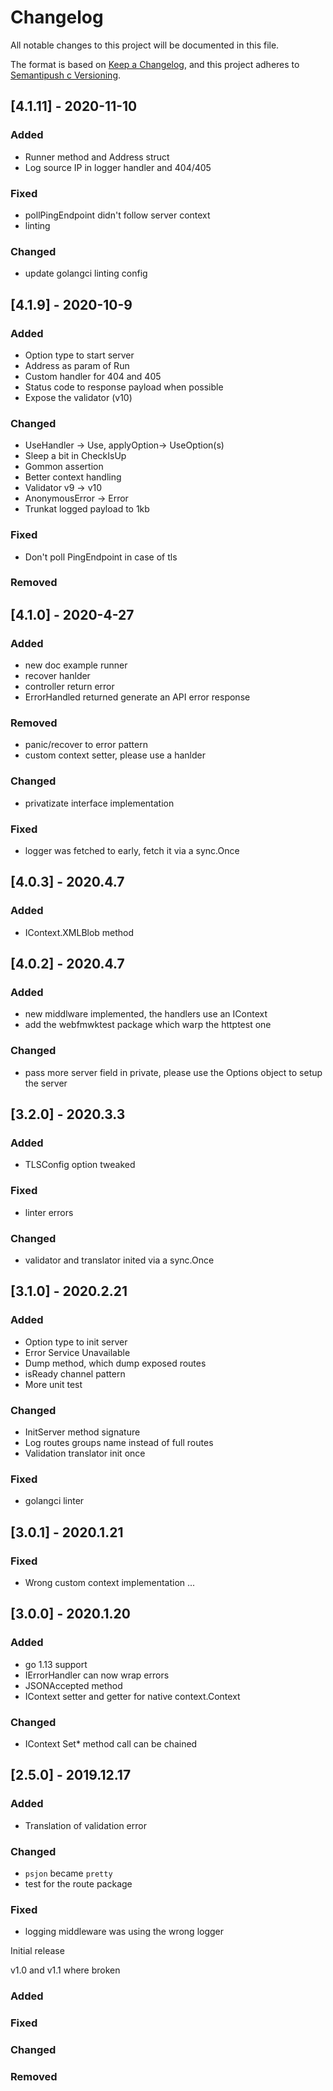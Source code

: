 # Changelog
All notable changes to this project will be documented in this file.

The format is based on [Keep a Changelog](https://keepachangelog.com/en/1.0.0/),
and this project adheres to [Semantipush c Versioning](https://semver.org/spec/v2.0.0.html).

## [4.1.11] - 2020-11-10

### Added 
- Runner method and Address struct
- Log source IP in logger handler and 404/405 

### Fixed
- pollPingEndpoint didn't follow server context
- linting

### Changed
- update golangci linting config 

## [4.1.9] - 2020-10-9

### Added
- Option type to start server
- Address as param of Run
- Custom handler for 404 and 405
- Status code to response payload when possible
- Expose the validator (v10)

### Changed
- UseHandler -> Use, applyOption-> UseOption(s)
- Sleep a bit in CheckIsUp
- Gommon assertion 
- Better context handling
- Validator v9 -> v10
- AnonymousError -> Error
- Trunkat logged payload to 1kb

### Fixed
- Don't poll PingEndpoint in case of tls

### Removed

## [4.1.0] - 2020-4-27

### Added
- new doc example runner
- recover hanlder 
- controller return error
- ErrorHandled returned generate an API error response

### Removed
- panic/recover to error pattern
- custom context setter, please use a hanlder

### Changed
- privatizate interface implementation

### Fixed
- logger was fetched to early, fetch it via a sync.Once

## [4.0.3] - 2020.4.7

### Added
- IContext.XMLBlob method

## [4.0.2] - 2020.4.7

### Added
- new middlware implemented, the handlers use an IContext
- add the webfmwktest package which warp the httptest one

### Changed
- pass more server field in private, please use the Options object to setup the server

## [3.2.0] - 2020.3.3

### Added
- TLSConfig option tweaked

### Fixed
- linter errors

### Changed
- validator and translator inited via a sync.Once

## [3.1.0] - 2020.2.21

### Added
- Option type to init server
- Error Service Unavailable
- Dump method, which dump exposed routes 
- isReady channel pattern
- More unit test

### Changed
- InitServer method signature
- Log routes groups name instead of full routes
- Validation translator init once

### Fixed
- golangci linter

## [3.0.1] - 2020.1.21

### Fixed
- Wrong custom context implementation ... 

## [3.0.0] - 2020.1.20

### Added
- go 1.13 support
- IErrorHandler can now wrap errors
- JSONAccepted method
- IContext setter and getter for native context.Context

### Changed
- IContext Set* method call can be chained

## [2.5.0] - 2019.12.17

### Added
- Translation of validation error

### Changed
- `psjon` became `pretty`
- test for the route package

### Fixed
- logging middleware was using the wrong logger

Initial release

v1.0 and v1.1 where broken

### Added
### Fixed
### Changed
### Removed
